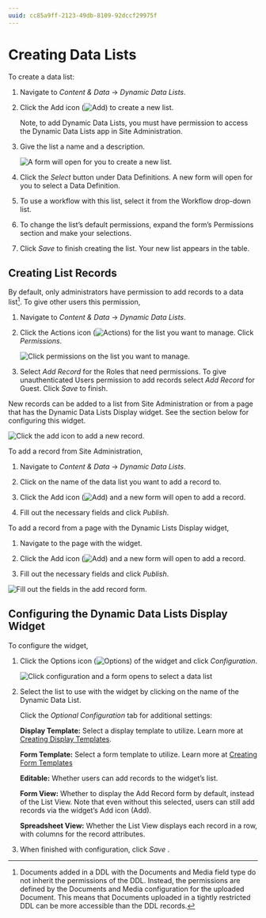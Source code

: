 ```yaml
---
uuid: cc85a9ff-2123-49db-8109-92dccf29975f
---
```

# Creating Data Lists

To create a data list:

1. Navigate to *Content & Data* &rarr; *Dynamic Data Lists*. 

1. Click the Add icon (![Add](../../../images/icon-add.png)) to create a new list.

    Note, to add Dynamic Data Lists, you must have permission to access the Dynamic Data Lists app in Site Administration.

1. Give the list a name and a description.

    ![A form will open for you to create a new list.](./creating-data-lists/images/01.png)

1. Click the *Select* button under Data Definitions. A new form will open for you to select a Data Definition.

1. To use a workflow with this list, select it from the Workflow drop-down list.

1. To change the list’s default permissions, expand the form’s Permissions section and make your selections.

1. Click *Save* to finish creating the list. Your new list appears in the table.

## Creating List Records

By default, only administrators have permission to add records to a data list[^1]. To give other users this permission,

1. Navigate to *Content & Data* &rarr; *Dynamic Data Lists*.

1. Click the Actions icon (![Actions](../../../images/icon-actions.png)) for the list you want to manage. Click *Permissions*. 

    ![Click permissions on the list you want to manage.](./creating-data-lists/images/02.png)

1. Select *Add Record* for the Roles that need permissions.  To give unauthenticated Users permission to add records select *Add Record* for Guest. Click *Save* to finish.

[^1]: Documents added in a DDL with the Documents and Media field type do not inherit the permissions of the DDL. Instead, the permissions are defined by the Documents and Media configuration for the uploaded Document. This means that Documents uploaded in a tightly restricted DDL can be more accessible than the DDL records.

New records can be added to a list from Site Administration or from a page that has the Dynamic Data Lists Display widget. See the section below for configuring this widget.

![Click the add icon to add a new record.](./creating-data-lists/images/03.png)

To add a record from Site Administration,

1. Navigate to *Content & Data* &rarr; *Dynamic Data Lists*.

1. Click on the name of the data list you want to add a record to.

1. Click the Add icon (![Add](../../../images/icon-add.png)) and a new form will open to add a record.

1. Fill out the necessary fields and click *Publish*.

To add a record from a page with the Dynamic Lists Display widget, 

1. Navigate to the page with the widget.

1. Click the Add icon (![Add](../../../images/icon-add.png)) and a new form will open to add a record.

1. Fill out the necessary fields and click *Publish*.

![Fill out the fields in the add record form.](./creating-data-lists/images/04.png)

## Configuring the Dynamic Data Lists Display Widget

To configure the widget, 

1. Click the Options icon (![Options](../../../images/icon-app-options.png)) of the widget and click *Configuration*.

    ![Click configuration and a form opens to select a data list](./creating-data-lists/images/05.png)

1. Select the list to use with the widget by clicking on the name of the Dynamic Data List.

    Click the *Optional Configuration* tab for additional settings: 

    **Display Template:** Select a display template to utilize. Learn more at [Creating Display Templates](./creating-display-templates.md).

    **Form Template:** Select a form template to utilize. Learn more at [Creating Form Templates](./creating-form-templates.md)

    **Editable:** Whether users can add records to the widget’s list.

    **Form View:** Whether to display the Add Record form by default, instead of the List View. Note that even without this selected, users can still add records via the widget’s Add icon (Add).

    **Spreadsheet View:** Whether the List View displays each record in a row, with columns for the record attributes.

1. When finished with configuration, click *Save* .
